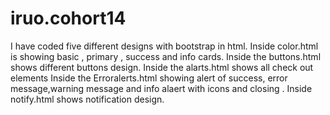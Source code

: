 # iruo.cohort14
I have coded five different designs with bootstrap in html.
Inside color.html is showing basic , primary , success and info cards.
Inside the buttons.html shows different buttons design.
Inside the alarts.html shows all check out elements
Inside the Erroralerts.html showing alert of success, error message,warning message and info alaert with icons and closing .
Inside notify.html shows notification design.